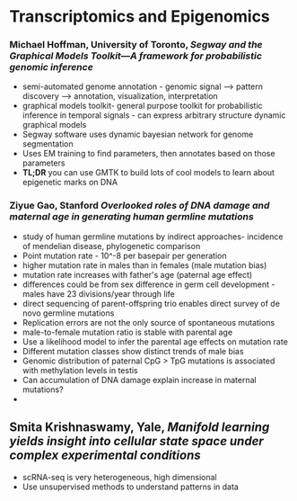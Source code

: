 # Transcriptomics and Epigenomics

### Michael Hoffman, University of Toronto, *Segway and the Graphical Models Toolkit—A framework for probabilistic genomic inference*
* semi-automated genome annotation - genomic signal --> pattern discovery --> annotation, visualization, interpretation
* graphical models toolkit- general purpose toolkit for probabilistic inference in temporal signals - can express arbitrary structure dynamic graphical models
* Segway software uses dynamic bayesian network for genome segmentation
* Uses EM training to find parameters, then annotates based on those parameters
* **TL;DR** you can use GMTK to build lots of cool models to learn about epigenetic marks on DNA


### Ziyue Gao, Stanford *Overlooked roles of DNA damage and maternal age in generating human germline mutations*
* study of human germline mutations by indirect approaches- incidence of mendelian disease, phylogenetic comparison
* Point mutation rate - 10^-8 per basepair per generation
* higher mutation rate in males than in females (male mutation bias)
* mutation rate increases with father's age (paternal age effect)
* differences could be from sex difference in germ cell development - males have 23 divisions/year through life
* direct sequencing of parent-offspring trio enables direct survey of de novo germline mutations
* Replication errors are not the only source of spontaneous mutations
* male-to-female mutation ratio is stable with parental age
* Use a likelihood model to infer the parental age effects on mutation rate
* Different mutation classes show distinct trends of male bias
* Genomic distribution of paternal CpG > TpG mutations is associated with methylation levels in testis
* Can accumulation of DNA damage explain increase in maternal mutations?
*


## Smita Krishnaswamy, Yale, *Manifold learning yields insight into cellular state space under complex experimental conditions*
* scRNA-seq is very heterogeneous, high dimensional
* Use unsupervised methods to understand patterns in data 
